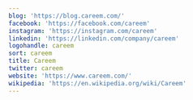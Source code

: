 ```yaml
---
blog: 'https://blog.careem.com/'
facebook: 'https://facebook.com/careem'
instagram: 'https://instagram.com/careem'
linkedin: 'https://linkedin.com/company/careem'
logohandle: careem
sort: careem
title: Careem
twitter: careem
website: 'https://www.careem.com/'
wikipedia: 'https://en.wikipedia.org/wiki/Careem'
---
```

